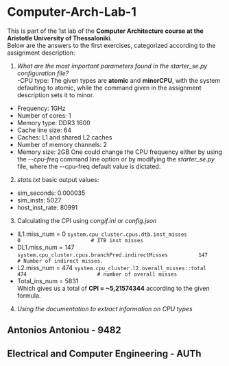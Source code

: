 # Computer-Arch-Lab-1

This is part of the 1st lab of the **Computer Architecture course at the Aristotle University of Thessaloniki**.
\
Below are the answers to the first exercises, categorized according to the assignment description:

1. _What are the most important parameters found in the starter_se.py configuration file?_
\
-CPU type: The given types are **atomic** and **minorCPU**, with the system defaulting to atomic, while the command given in the assignment description sets it to minor.
- Frequency: 1GHz
- Number of cores: 1
- Memory type: DDR3 1600
- Cache line size: 64
- Caches: L1 and shared L2 caches
- Number of memory channels: 2
- Memory size: 2GB
One could change the CPU frequency either by using the _--cpu-freq_ command line option or by modifying the _starter_se.py_ file, where the --cpu-freq default value is dictated.

2. _stats.txt_ basic output values:
- sim_seconds: 0.000035
- sim_insts: 5027
- host_inst_rate: 80991

3. Calculating the CPI using _congif.ini_ or _config.json_
- IL1.miss_num = 0
`system.cpu_cluster.cpus.dtb.inst_misses             0                       # ITB inst misses`
- DL1.miss_num = 147
`system.cpu_cluster.cpus.branchPred.indirectMisses          147                       # Number of indirect misses.` 
- L2.miss_num = 474
`system.cpu_cluster.l2.overall_misses::total          474                       # number of overall misses`
- Total_ins_num = 5831
\
Which gives us a total of **CPI = ~5,21574344** according to the given formula.

4. _Using the documentation to extract information on CPU types_








## Antonios Antoniou - 9482
## Electrical and Computer Engineering - AUTh
